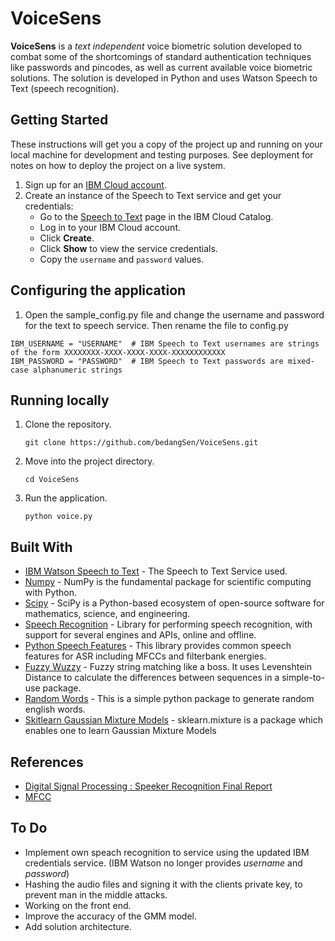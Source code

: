 # VoiceSens

<b>VoiceSens</b> is a <i>text independent</i> voice biometric solution developed to combat some of the shortcomings of standard authentication techniques like passwords and pincodes, as well as current available voice biometric solutions. The solution is developed in Python and uses Watson Speech to Text (speech recognition).

## Getting Started

These instructions will get you a copy of the project up and running on your local machine for development and testing purposes. See deployment for notes on how to deploy the project on a live system.

1. Sign up for an [IBM Cloud account](https://console.bluemix.net/registration/).
1. Create an instance of the Speech to Text service and get your credentials:
    - Go to the [Speech to Text](https://console.bluemix.net/catalog/services/speech-to-text) page in the IBM Cloud Catalog.
    - Log in to your IBM Cloud account.
    - Click **Create**.
    - Click **Show** to view the service credentials.
    - Copy the `username` and `password` values.

## Configuring the application


1. Open the sample_config.py file and change the username and password for the text to speech service. Then rename the file to config.py 

```
IBM_USERNAME = "USERNAME"  # IBM Speech to Text usernames are strings of the form XXXXXXXX-XXXX-XXXX-XXXX-XXXXXXXXXXXX
IBM_PASSWORD = "PASSWORD"  # IBM Speech to Text passwords are mixed-case alphanumeric strings
```

## Running locally

1. Clone the repository. 

    ```
    git clone https://github.com/bedangSen/VoiceSens.git
    ```
    
1. Move into the project directory. 

    ```
    cd VoiceSens
    ```
    
1. Run the application.

    ```
    python voice.py
    ```

## Built With

* [IBM Watson Speech to Text](https://console.bluemix.net/catalog/services/speech-to-text) - The Speech to Text Service used. 
* [Numpy](http://www.numpy.org/) - NumPy is the fundamental package for scientific computing with Python.
* [Scipy](https://www.scipy.org/) - SciPy is a Python-based ecosystem of open-source software for mathematics, science, and engineering. 
* [Speech Recognition](https://pypi.org/project/SpeechRecognition/) -  Library for performing speech recognition, with support for several engines and APIs, online and offline.
* [Python Speech Features](https://python-speech-features.readthedocs.io/en/latest/) - This library provides common speech features for ASR including MFCCs and filterbank energies. 
* [Fuzzy Wuzzy](https://github.com/seatgeek/fuzzywuzzy) - Fuzzy string matching like a boss. It uses Levenshtein Distance to calculate the differences between sequences in a simple-to-use package. 
* [Random Words](https://pypi.org/project/random-word/) - This is a simple python package to generate random english words. 
* [Skitlearn Gaussian Mixture Models](https://scikit-learn.org/stable/modules/mixture.html) - sklearn.mixture is a package which enables one to learn Gaussian Mixture Models

## References

* [Digital Signal Processing : Speeker Recognition Final Report](https://raw.githubusercontent.com/ppwwyyxxspeaker-recognition/master/doc/Final-Report-Complete.pdf)
* [MFCC](http://practicalcryptography.com/miscellaneous/machine-learning/guide-mel-frequency-cepstral-coefficients-mfccs/)

## To Do

* Implement own speach recognition to service using the updated IBM credentials service. (IBM Watson no longer provides _username_ and _password_)
* Hashing the audio files and signing it with the clients private key, to prevent man in the middle attacks. 
* Working on the front end. 
* Improve the accuracy of the GMM model. 
* Add solution architecture.

